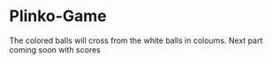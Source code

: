 # Plinko-Game
The colored balls will cross from the white balls in coloums. Next part coming soon with scores
